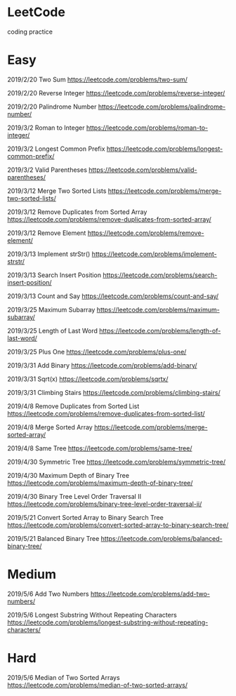 # LeetCode
coding practice

# Easy

2019/2/20 Two Sum https://leetcode.com/problems/two-sum/

2019/2/20 Reverse Integer https://leetcode.com/problems/reverse-integer/

2019/2/20 Palindrome Number https://leetcode.com/problems/palindrome-number/

2019/3/2 Roman to Integer https://leetcode.com/problems/roman-to-integer/

2019/3/2 Longest Common Prefix https://leetcode.com/problems/longest-common-prefix/

2019/3/2 Valid Parentheses https://leetcode.com/problems/valid-parentheses/

2019/3/12 Merge Two Sorted Lists https://leetcode.com/problems/merge-two-sorted-lists/

2019/3/12 Remove Duplicates from Sorted Array https://leetcode.com/problems/remove-duplicates-from-sorted-array/

2019/3/12 Remove Element https://leetcode.com/problems/remove-element/

2019/3/13 Implement strStr() https://leetcode.com/problems/implement-strstr/

2019/3/13 Search Insert Position https://leetcode.com/problems/search-insert-position/

2019/3/13 Count and Say https://leetcode.com/problems/count-and-say/

2019/3/25 Maximum Subarray https://leetcode.com/problems/maximum-subarray/

2019/3/25 Length of Last Word https://leetcode.com/problems/length-of-last-word/

2019/3/25 Plus One https://leetcode.com/problems/plus-one/

2019/3/31 Add Binary https://leetcode.com/problems/add-binary/

2019/3/31 Sqrt(x) https://leetcode.com/problems/sqrtx/

2019/3/31 Climbing Stairs https://leetcode.com/problems/climbing-stairs/

2019/4/8 Remove Duplicates from Sorted List https://leetcode.com/problems/remove-duplicates-from-sorted-list/

2019/4/8 Merge Sorted Array https://leetcode.com/problems/merge-sorted-array/

2019/4/8 Same Tree https://leetcode.com/problems/same-tree/

2019/4/30 Symmetric Tree https://leetcode.com/problems/symmetric-tree/

2019/4/30 Maximum Depth of Binary Tree https://leetcode.com/problems/maximum-depth-of-binary-tree/

2019/4/30 Binary Tree Level Order Traversal II https://leetcode.com/problems/binary-tree-level-order-traversal-ii/

2019/5/21 Convert Sorted Array to Binary Search Tree https://leetcode.com/problems/convert-sorted-array-to-binary-search-tree/

2019/5/21 Balanced Binary Tree https://leetcode.com/problems/balanced-binary-tree/

# Medium

2019/5/6 Add Two Numbers https://leetcode.com/problems/add-two-numbers/

2019/5/6 Longest Substring Without Repeating Characters https://leetcode.com/problems/longest-substring-without-repeating-characters/

# Hard

2019/5/6 Median of Two Sorted Arrays https://leetcode.com/problems/median-of-two-sorted-arrays/
